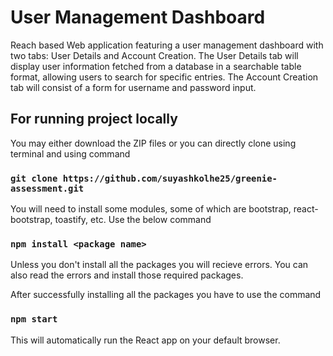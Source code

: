 # User Management Dashboard

Reach based Web application featuring a user management dashboard with two tabs: User Details and Account Creation. The User Details tab will display user information fetched from a database in a searchable table format, allowing users to search for specific entries. The Account Creation tab will consist of a form for username and password input.

## For running project locally

You may either download the ZIP files or you can directly clone using terminal and using command 
### `git clone https://github.com/suyashkolhe25/greenie-assessment.git`

You will need to install some modules, some of which are bootstrap, react-bootstrap, toastify, etc. Use the below command
### `npm install <package name>`

Unless you don't install all the packages you will recieve errors. You can also read the errors and install those required packages.

After successfully installing all the packages you have to use the command 
### `npm start`

This will automatically run the React app on your default browser.
